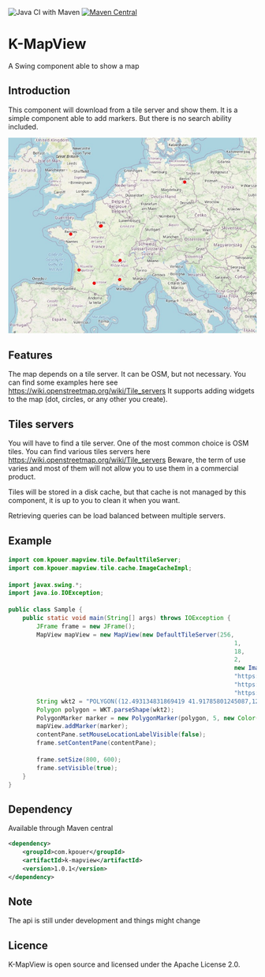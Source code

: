 ![Java CI with Maven](https://github.com/kpouer/KMapView/workflows/Java%20CI%20with%20Maven/badge.svg)
[![Maven Central](https://maven-badges.herokuapp.com/maven-central/com.kpouer/k-mapview/badge.svg)](https://maven-badges.herokuapp.com/maven-central/com.kpouer/k-mapview)
# K-MapView

A Swing component able to show a map

## Introduction

This component will download from a tile server and show them.
It is a simple component able to add markers. But there is no search ability included.

![OSM Map with widgets](/doc/OSMWithWidget.jpg)

## Features

The map depends on a tile server. It can be OSM, but not necessary. You can find some examples here see https://wiki.openstreetmap.org/wiki/Tile_servers
It supports adding widgets to the map (dot, circles, or any other you create).

## Tiles servers

You will have to find a tile server. One of the most common choice is OSM tiles.
You can find various tiles servers here https://wiki.openstreetmap.org/wiki/Tile_servers
Beware, the term of use varies and most of them will not allow you to use them in a commercial product.

Tiles will be stored in a disk cache, but that cache is not managed by this component, it is up to you
to clean it when you want.

Retrieving queries can be load balanced between multiple servers.

## Example

```java
import com.kpouer.mapview.tile.DefaultTileServer;
import com.kpouer.mapview.tile.cache.ImageCacheImpl;

import javax.swing.*;
import java.io.IOException;

public class Sample {
    public static void main(String[] args) throws IOException {
        JFrame frame = new JFrame();
        MapView mapView = new MapView(new DefaultTileServer(256,
                                                                1,
                                                                18,
                                                                2,
                                                                new ImageCacheImpl("Waze", "cache", 1000),
                                                                "https://a.tile.openstreetmap.org/${z}/${x}/${y}.png",
                                                                "https://b.tile.openstreetmap.org/${z}/${x}/${y}.png",
                                                                "https://c.tile.openstreetmap.org/${z}/${x}/${y}.png")));
        String wkt2 = "POLYGON((12.493134831869419 41.91785801245087,12.559739446127232 41.88796130217409,12.4316800589202 41.874669382200494,12.469788884603794 41.96101743431704,12.493134831869419 41.91785801245087))";
        Polygon polygon = WKT.parseShape(wkt2);
        PolygonMarker marker = new PolygonMarker(polygon, 5, new Color(1.0f, 0.0f, 0.0f, 0.3f), true);
        mapView.addMarker(marker);
        contentPane.setMouseLocationLabelVisible(false);
        frame.setContentPane(contentPane);

        frame.setSize(800, 600);
        frame.setVisible(true);
    }
}
```

## Dependency

Available through Maven central

```xml
<dependency>
    <groupId>com.kpouer</groupId>
    <artifactId>k-mapview</artifactId>
    <version>1.0.1</version>
</dependency>
```

## Note

The api is still under development and things might change

## Licence
K-MapView is open source and licensed under the Apache License 2.0.

